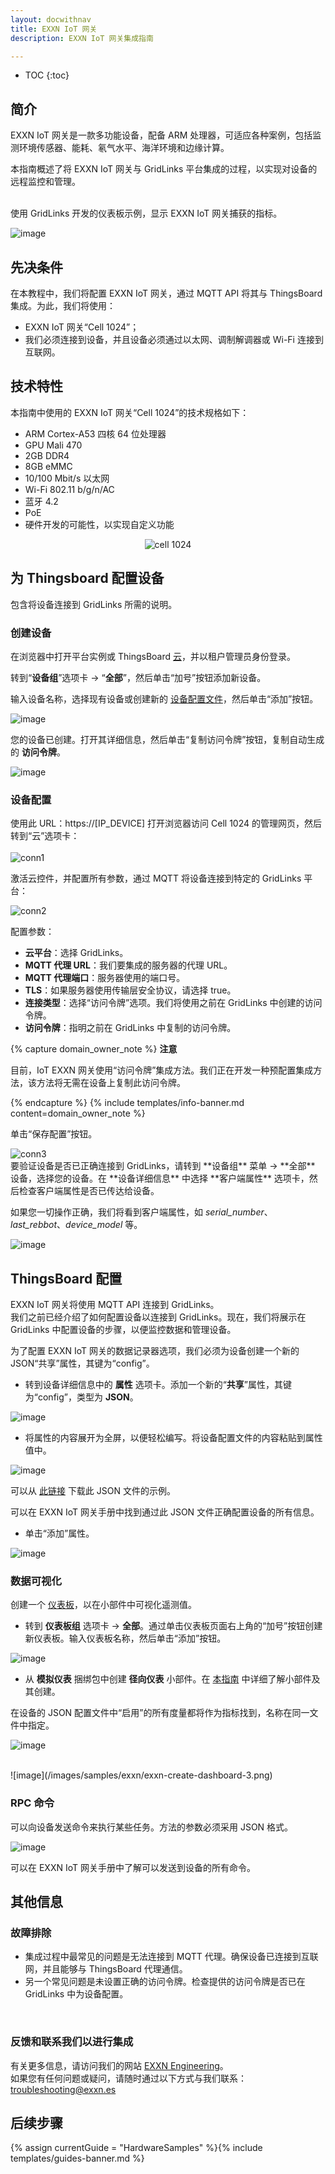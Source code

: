 ```yaml
---
layout: docwithnav
title: EXXN IoT 网关
description: EXXN IoT 网关集成指南

---
```


* TOC
{:toc}

## 简介

EXXN IoT 网关是一款多功能设备，配备 ARM 处理器，可适应各种案例，包括监测环境传感器、能耗、氡气水平、海洋环境和边缘计算。

本指南概述了将 EXXN IoT 网关与 GridLinks 平台集成的过程，以实现对设备的远程监控和管理。

<br>
使用 GridLinks 开发的仪表板示例，显示 EXXN IoT 网关捕获的指标。

![image](/images/samples/exxn/ennx-dashboard.png)

## 先决条件

在本教程中，我们将配置 EXXN IoT 网关，通过 MQTT API 将其与 ThingsBoard 集成。为此，我们将使用：

- EXXN IoT 网关“Cell 1024”；
- 我们必须连接到设备，并且设备必须通过以太网、调制解调器或 Wi-Fi 连接到互联网。

## 技术特性
本指南中使用的 EXXN IoT 网关“Cell 1024”的技术规格如下：
* ARM Cortex-A53 四核 64 位处理器
* GPU Mali 470
* 2GB DDR4
* 8GB eMMC
* 10/100 Mbit/s 以太网
* Wi-Fi 802.11 b/g/n/AC
* 蓝牙 4.2
* PoE
* 硬件开发的可能性，以实现自定义功能

<p align="center">
   <img src="/images/samples/exxn/cell_1024.jpg" alt="cell 1024">
</p>

## 为 Thingsboard 配置设备

包含将设备连接到 GridLinks 所需的说明。

### 创建设备

在浏览器中打开平台实例或 ThingsBoard [云](https://thingsboard.cloud/)，并以租户管理员身份登录。

转到“**设备组**”选项卡 -> “**全部**”，然后单击“加号”按钮添加新设备。

输入设备名称，选择现有设备或创建新的 [设备配置文件](https://thingsboard.io/docs/user-guide/device-profiles/)，然后单击“添加”按钮。

![image](/images/samples/exxn/exxn-create-device-cell-1.png)

您的设备已创建。打开其详细信息，然后单击“复制访问令牌”按钮，复制自动生成的 **访问令牌**。

![image](/images/samples/exxn/exxn-create-device-cell-2.png)

### 设备配置

使用此 URL：https://[IP_DEVICE] 打开浏览器访问 Cell 1024 的管理网页，然后转到“云”选项卡：
<br>
<br>
  <img src="/images/samples/exxn/conn1.png" alt="conn1">

激活云控件，并配置所有参数，通过 MQTT 将设备连接到特定的 GridLinks 平台：

<img src="/images/samples/exxn/conn2.png" alt="conn2">

配置参数：
- **云平台**：选择 GridLinks。
- **MQTT 代理 URL**：我们要集成的服务器的代理 URL。
- **MQTT 代理端口**：服务器使用的端口号。
- **TLS**：如果服务器使用传输层安全协议，请选择 true。
- **连接类型**：选择“访问令牌”选项。我们将使用之前在 GridLinks 中创建的访问令牌。
- **访问令牌**：指明之前在 GridLinks 中复制的访问令牌。

{% capture domain_owner_note %}
**注意**

目前，IoT EXXN 网关使用“访问令牌”集成方法。我们正在开发一种预配置集成方法，该方法将无需在设备上复制此访问令牌。

{% endcapture %}
{% include templates/info-banner.md content=domain_owner_note %}

单击“保存配置”按钮。

<img src="/images/samples/exxn/conn3.png" alt="conn3">

<br>
要验证设备是否已正确连接到 GridLinks，请转到 **设备组** 菜单 -> **全部** 设备，选择您的设备。在 **设备详细信息** 中选择 **客户端属性** 选项卡，然后检查客户端属性是否已传达给设备。

如果您一切操作正确，我们将看到客户端属性，如 *serial_number*、*last_rebbot*、*device_model* 等。

![image](/images/samples/exxn/exxn-client-attributes-device-1.png)

## ThingsBoard 配置

EXXN IoT 网关将使用 MQTT API 连接到 GridLinks。 <br>
我们之前已经介绍了如何配置设备以连接到 GridLinks。现在，我们将展示在 GridLinks 中配置设备的步骤，以便监控数据和管理设备。

为了配置 EXXN IoT 网关的数据记录器选项，我们必须为设备创建一个新的 JSON“共享”属性，其键为“config”。

- 转到设备详细信息中的 **属性** 选项卡。添加一个新的“**共享**”属性，其键为“config”，类型为 **JSON**。

![image](/images/samples/exxn/exxn-shared-attributes-device-1.png)

- 将属性的内容展开为全屏，以便轻松编写。将设备配置文件的内容粘贴到属性值中。

![image](/images/samples/exxn/ennx-config-json.png)

可以从 [此链接](/docs/samples/exxn/resources/config.json) 下载此 JSON 文件的示例。

可以在 EXXN IoT 网关手册中找到通过此 JSON 文件正确配置设备的所有信息。

- 单击“添加”属性。

![image](/images/samples/exxn/exxn-shared-attributes-device-2.png)

### 数据可视化

创建一个 [仪表板](https://thingsboard.io/docs/pe/user-guide/dashboards/)，以在小部件中可视化遥测值。

- 转到 **仪表板组** 选项卡 -> **全部**。通过单击仪表板页面右上角的“加号”按钮创建新仪表板。输入仪表板名称，然后单击“添加”按钮。

![image](/images/samples/exxn/exxn-create-dashboard-1.png)

- 从 **模拟仪表** 捆绑包中创建 **径向仪表** 小部件。在 [本指南](https://thingsboard.io/docs/pe/user-guide/dashboards/#widgets) 中详细了解小部件及其创建。

在设备的 JSON 配置文件中“启用”的所有度量都将作为指标找到，名称在同一文件中指定。

![image](/images/samples/exxn/exxn-create-dashboard-2.png)

<br>
![image](/images/samples/exxn/exxn-create-dashboard-3.png)

### RPC 命令

可以向设备发送命令来执行某些任务。方法的参数必须采用 JSON 格式。

![image](/images/samples/exxn/exxn-rpc-button.png)

可以在 EXXN IoT 网关手册中了解可以发送到设备的所有命令。

## 其他信息

### 故障排除
- 集成过程中最常见的问题是无法连接到 MQTT 代理。确保设备已连接到互联网，并且能够与 ThingsBoard 代理通信。
- 另一个常见问题是未设置正确的访问令牌。检查提供的访问令牌是否已在 GridLinks 中为设备配置。

<br>

### 反馈和联系我们以进行集成

有关更多信息，请访问我们的网站 [EXXN Engineering](http://exxn.es/en/)。
<br>
如果您有任何问题或疑问，请随时通过以下方式与我们联系：[troubleshooting@exxn.es](mailto://troubleshooting@exxn.es)

## 后续步骤

{% assign currentGuide = "HardwareSamples" %}{% include templates/guides-banner.md %}